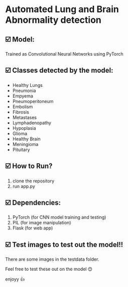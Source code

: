 # Automated Lung and Brain Abnormality detection

## ☑️ Model:
Trained as Convolutional Neural Networks using PyTorch

## ☑️ Classes detected by the model:
- Healthy Lungs
- Pneumonia
- Empyema
- Pneumoperitoneum
- Embolism
- Fibrosis
- Metastases
- Lymphadenopathy
- Hypoplasia
- Glioma
- Healthy Brain
- Meningioma
- Pituitary

## ☑️ How to Run?
1. clone the repository
2. run app.py

## ☑️ Dependencies:
1. PyTorch (for CNN model training and testing)
2. PIL (for image manipulation)
3. Flask (for web app)

## ☑️ Test images to test out the model!!
There are some images in the testdata folder.

Feel free to test these out on the model 😊 

enjoyy 👍
